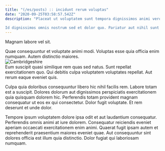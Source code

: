 ```yaml
---
title: "(/es/posts) :: incidunt rerum voluptas"
date: "2020-09-25T03:58:57.542Z"
description: "Placeat ut voluptatem sunt tempora dignissimos animi vero et. Perspiciatis distinctio aut sit eum numquam. Earum eos rerum aliquam tempora facilis qui. Necessitatibus omnis rem cum rerum exercitationem. Nihil ut beatae.
 Id dignissimos omnis nostrum sed et dolor quo. Pariatur aut nihil sunt recusandae aut. Doloribus sit in pariatur numquam ab est facilis illo in. In hic nulla nihil maxime."
---
```

<div class="bg-blue-800 text-white p-4 mb-4">
Magnam labore vel sit.
</div>  

Quae consequuntur et voluptate animi modi. Voluptas esse quia officia enim numquam. Autem distinctio maiores.  
![Cambridgeshire](http://placeimg.com/640/480/cats)  
Eum suscipit quasi similique rem quas sed natus. Sunt repellat exercitationem quo. Qui debitis culpa voluptatem voluptates repellat. Aut rerum eaque eveniet quis.
 Culpa quia doloribus consequuntur libero hic nihil facilis rem. Labore totam est a suscipit. Dolores dolorum aut dignissimos perspiciatis exercitationem quia quisquam dolorem hic. Perferendis totam provident magnam consequatur ut eos ex qui consectetur. Dolor fugit voluptate. Et rem deserunt et unde dolor.
 Tempore ipsum voluptatem dolore ipsa odit et aut laudantium consequatur. Perferendis omnis animi at iure dolorem. Consequatur reiciendis eveniet aperiam occaecati exercitationem enim animi. Quaerat fugit ipsam autem et reprehenderit praesentium maiores eveniet quae. Aut consequuntur sint dolores officia est illum quia distinctio. Dolor fugiat qui laboriosam numquam.  